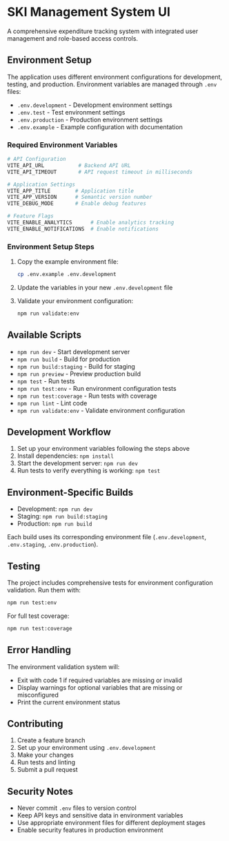 # SKI Management System UI

A comprehensive expenditure tracking system with integrated user management and role-based access controls.

## Environment Setup

The application uses different environment configurations for development, testing, and production. Environment variables are managed through `.env` files:

- `.env.development` - Development environment settings
- `.env.test` - Test environment settings
- `.env.production` - Production environment settings
- `.env.example` - Example configuration with documentation

### Required Environment Variables

```bash
# API Configuration
VITE_API_URL           # Backend API URL
VITE_API_TIMEOUT       # API request timeout in milliseconds

# Application Settings
VITE_APP_TITLE        # Application title
VITE_APP_VERSION      # Semantic version number
VITE_DEBUG_MODE       # Enable debug features

# Feature Flags
VITE_ENABLE_ANALYTICS      # Enable analytics tracking
VITE_ENABLE_NOTIFICATIONS  # Enable notifications
```

### Environment Setup Steps

1. Copy the example environment file:
   ```bash
   cp .env.example .env.development
   ```

2. Update the variables in your new `.env.development` file

3. Validate your environment configuration:
   ```bash
   npm run validate:env
   ```

## Available Scripts

- `npm run dev` - Start development server
- `npm run build` - Build for production
- `npm run build:staging` - Build for staging
- `npm run preview` - Preview production build
- `npm test` - Run tests
- `npm run test:env` - Run environment configuration tests
- `npm run test:coverage` - Run tests with coverage
- `npm run lint` - Lint code
- `npm run validate:env` - Validate environment configuration

## Development Workflow

1. Set up your environment variables following the steps above
2. Install dependencies: `npm install`
3. Start the development server: `npm run dev`
4. Run tests to verify everything is working: `npm test`

## Environment-Specific Builds

- Development: `npm run dev`
- Staging: `npm run build:staging`
- Production: `npm run build`

Each build uses its corresponding environment file (`.env.development`, `.env.staging`, `.env.production`).

## Testing

The project includes comprehensive tests for environment configuration validation. Run them with:

```bash
npm run test:env
```

For full test coverage:

```bash
npm run test:coverage
```

## Error Handling

The environment validation system will:
- Exit with code 1 if required variables are missing or invalid
- Display warnings for optional variables that are missing or misconfigured
- Print the current environment status

## Contributing

1. Create a feature branch
2. Set up your environment using `.env.development`
3. Make your changes
4. Run tests and linting
5. Submit a pull request

## Security Notes

- Never commit `.env` files to version control
- Keep API keys and sensitive data in environment variables
- Use appropriate environment files for different deployment stages
- Enable security features in production environment
